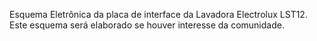 Esquema Eletrônica da placa de interface da Lavadora Electrolux LST12.
Este esquema será elaborado se houver interesse da comunidade.
